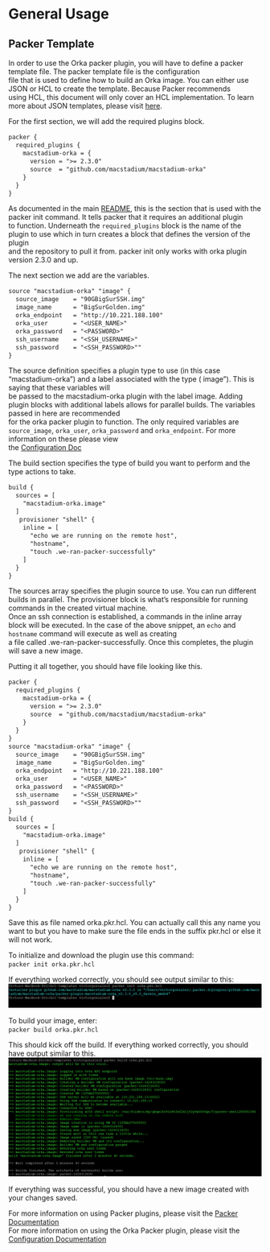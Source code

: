 # General Usage
  
## Packer Template

In order to use the Orka packer plugin, you will have to define a packer template file.  The packer template file is the configuration   
file that is used to define how to build an Orka image.  You can either use JSON or HCL to create the template. Because Packer recommends  
using HCL, this document will only cover an HCL implementation. To learn more about JSON templates, please visit [here](https://www.packer.io/docs/templates/legacy_json_templates).    

For the first section, we will add the required plugins block.  

```hcl
packer {
  required_plugins {
    macstadium-orka = {
      version = ">= 2.3.0"
      source  = "github.com/macstadium/macstadium-orka"
    }
  }
}
```
As documented in the main [README](README.md), this is the section that is used with the packer init command.  It tells packer that it requires an additional plugin  
to function. Underneath the `required_plugins` block is the name of the plugin to use which in turn creates a block that defines the version of the plugin  
and the repository to pull it from.  packer init only works with orka plugin version 2.3.0 and up.   

The next section we add are the variables.   
```hcl
source "macstadium-orka" "image" {
  source_image    = "90GBigSurSSH.img"
  image_name      = "BigSurGolden.img"
  orka_endpoint   = "http://10.221.188.100"
  orka_user       = "<USER_NAME>"
  orka_password   = "<PASSWORD>"
  ssh_username    = "<SSH_USERNAME>"
  ssh_password    = "<SSH_PASSWORD>""
}
```
The source definition specifies a plugin type to use (in this case “macstadium-orka”) and a label associated with the type ( image”).   This is saying that these variables will   
be passed to the macstadium-orka plugin with the label image.   Adding plugin blocks with additional labels allows for parallel builds. The variables passed in here are recommended   
for the orka packer plugin to function.  The only required variables are `source_image`,  `orka_user`,  `orka_password` and `orka_endpoint`.  For more information on these please view  
the [Configuration Doc](./builders/config.mdx)   

The build section specifies the type of build you want to perform and the type actions to take.  

```hcl
build {
  sources = [
    "macstadium-orka.image"
  ]
   provisioner "shell" {
    inline = [
      "echo we are running on the remote host",
      "hostname",
      "touch .we-ran-packer-successfully"
    ]
  }
}
```

The sources array specifies the plugin source to use.  You can run different builds in parallel.  The provisioner block is what’s responsible for running commands in the created virtual machine.  
Once an ssh connection is established, a commands in the inline array block will be executed.  In the case of the above snippet, an `echo` and `hostname` command will execute as well as creating   
a file called .we-ran-packer-successfully.  Once this completes, the plugin will save a new image.  

Putting it all together, you should have file looking like this.   

```hcl
packer {
  required_plugins {
    macstadium-orka = {
      version = ">= 2.3.0"
      source  = "github.com/macstadium/macstadium-orka"
    }
  }
}
source "macstadium-orka" "image" {
  source_image    = "90GBigSurSSH.img"
  image_name      = "BigSurGolden.img"
  orka_endpoint   = "http://10.221.188.100"
  orka_user       = "<USER_NAME>"
  orka_password   = "<PASSWORD>"
  ssh_username    = "<SSH_USERNAME>"
  ssh_password    = "<SSH_PASSWORD>""
}
build {
  sources = [
    "macstadium-orka.image"
  ]
   provisioner "shell" {
    inline = [
      "echo we are running on the remote host",
      "hostname",
      "touch .we-ran-packer-successfully"
    ]
  }
}
```

Save this as file named orka.pkr.hcl.  You can actually call this any name you want to but you have to make sure the file ends in the suffix pkr.hcl or else it will not work.    

To initialize and download the plugin use this command:  
`packer init orka.pkr.hcl`  

If everything worked correctly, you should see output similar to this:  
![Packer Init](../images/packerinit.PNG)

To build your image, enter:  
`packer build orka.pkr.hcl`  

This should kick off the build.  If everything worked correctly, you should have output similar to this.  
![Packer Build](../images/packerbuild.PNG)

If everything was successful, you should have a new image created with your changes saved.  

For more information on using Packer plugins, please visit the [Packer Documentation](https://www.packer.io/docs/plugins)  
For more information on using the Orka Packer plugin, please visit the [Configuration Documentation](./builders/config.mdx)  
